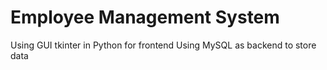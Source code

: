 <h1>Employee Management System</h1>
Using GUI tkinter in Python for frontend
Using MySQL as backend to store data
